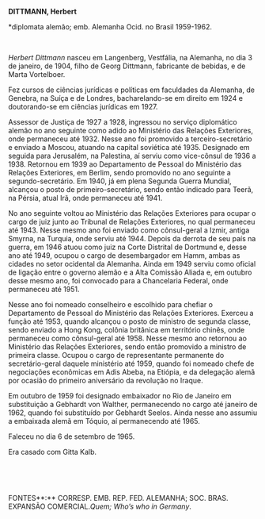 **DITTMANN, Herbert**

\*diplomata alemão; emb. Alemanha Ocid. no Brasil 1959-1962.

 

*Herbert Dittmann* nasceu em Langenberg, Vestfália, na Alemanha, no dia
3 de janeiro, de 1904, filho de Georg Dittmann, fabricante de bebidas, e
de Marta Vortelboer.

Fez cursos de ciências jurídicas e políticas em faculdades da Alemanha,
de Genebra, na Suíça e de Londres, bacharelando-se em direito em 1924 e
doutorando-se em ciências jurídicas em 1927.

Assessor de Justiça de 1927 a 1928, ingressou no serviço diplomático
alemão no ano seguinte como adido ao Ministério das Relações Exteriores,
onde permaneceu até 1932. Nesse ano foi promovido a terceiro-secretário
e enviado a Moscou, atuando na capital soviética até 1935. Designado em
seguida para Jerusalém, na Palestina, aí serviu como vice-cônsul de 1936
a 1938. Retornou em 1939 ao Departamento de Pessoal do Ministério das
Relações Exteriores, em Berlim, sendo promovido no ano seguinte a
segundo-secretário. Em 1940, já em plena Segunda Guerra Mundial,
alcançou o posto de primeiro-secretário, sendo então indicado para
Teerã, na Pérsia, atual Irã, onde permaneceu até 1941.

No ano seguinte voltou ao Ministério das Relações Exteriores para ocupar
o cargo de juiz junto ao Tribunal de Relações Exteriores, no qual
permaneceu até 1943. Nesse mesmo ano foi enviado como cônsul-geral a
Izmir, antiga Smyrna, na Turquia, onde serviu até 1944. Depois da
derrota de seu país na guerra, em 1946 atuou como juiz na Corte
Distrital de Dortmund e, desse ano até 1949, ocupou o cargo de
desembargador em Hamm, ambas as cidades no setor ocidental da Alemanha.
Ainda em 1949 serviu como oficial de ligação entre o governo alemão e a
Alta Comissão Aliada e, em outubro desse mesmo ano, foi convocado para a
Chancelaria Federal, onde permaneceu até 1951.

Nesse ano foi nomeado conselheiro e escolhido para chefiar o
Departamento de Pessoal do Ministério das Relações Exteriores. Exerceu a
função até 1953, quando alcançou o posto de ministro de segunda classe,
sendo enviado a Hong Kong, colônia britânica em território chinês, onde
permaneceu como cônsul-geral até 1958. Nesse mesmo ano retornou ao
Ministério das Relações Exteriores, sendo então promovido a ministro de
primeira classe. Ocupou o cargo de representante permanente do
secretário-geral daquele ministério até 1959, quando foi nomeado chefe
de negociações econômicas em Adis Abeba, na Etiópia, e da delegação
alemã por ocasião do primeiro aniversário da revolução no Iraque.

Em outubro de 1959 foi designado embaixador no Rio de Janeiro em
substituição a Gebhardt von Walther, permanecendo no cargo até janeiro
de 1962, quando foi substituído por Gebhardt Seelos. Ainda nesse ano
assumiu a embaixada alemã em Tóquio, aí permanecendo até 1965.

Faleceu no dia 6 de setembro de 1965.

Era casado com Gitta Kalb.

 

 

FONTES**:** CORRESP. EMB. REP. FED. ALEMANHA; SOC. BRAS. EXPANSÃO
COMERCIAL.*Quem; Who’s who in Germany*.

 
